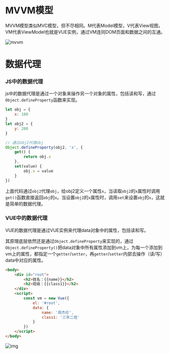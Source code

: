 # MVVM模型

MVVM模型类似MVC模型，但不尽相同。M代表Model模型，V代表View视图，VM代表ViewModel也就是VUE实例，通过VM连同DOM页面和数据之间的互通。

![mvvm](/Users/kx/workspace/Notes/前端/images/mvvm.png)

# 数据代理

### JS中的数据代理

js中的数据代理是通过一个对象来操作另一个对象的属性，包括读和写，通过`Object.defineProperty`函数来实现。

```js
let obj = {
    x: 100
}
let obj2 = {
    y: 200
}

// 通过obj2代理obj
Object.defineProperty(obj2, 'x', {
    get() {
        return obj.x
    },
    set(value) {
        obj.x = value
    }
})
```

上面代码通过`obj2`代理`obj`，给obj2定义一个属性`x`，当读取`obj2`的`x`属性时调用`get()`函数直接返回`obj`的`x`。当设置`obj2`的`x`属性时，调用`set`来设置`obj`的`x`，这就是简单的数据代理。

### VUE中的数据代理

VUE的数据代理是通过VUE实例来代理data对象中的属性，包括读和写。

其原理底层依然还是通过`Object.defineProperty`来实现的，通过`Object.defineProperty()`把data对象中所有属性添加到vm上，为每一个添加到vm上的属性，都指定一个`getter`/`setter`，再`getter`/`setter`内部去操作（读/写）data中对应的属性。

```html
<body>
    <div id="root">
        <h2>姓名：{{name}}</h2>
        <h2>班级：{{class1}}</h2>
    </div>
    <script>
        const vm = new Vue({
            el: '#root',
            data: {
                name: '周杰伦',
                class1: '三年二班'
            }
        })
    </script>
</body>
```

![img](/Users/kx/workspace/Notes/前端/images/WechatIMG154.jpg)
